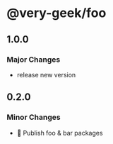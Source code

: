 # @very-geek/foo

## 1.0.0

### Major Changes

- release new version

## 0.2.0

### Minor Changes

- :tada: Publish foo & bar packages
